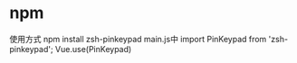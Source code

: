# npm
使用方式 npm install zsh-pinkeypad
main.js中
import PinKeypad from 'zsh-pinkeypad';
Vue.use(PinKeypad)

